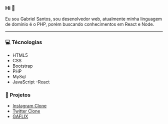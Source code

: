 ### Hi 👋
Eu sou Gabriel Santos, sou desenolvedor web, atualmente minha linguagem de domínio é o PHP, porém buscando conhecimentos em React e Node. 
<hr>

### :computer: Técnologias 
- HTML5
- CSS
- Bootstrap
- PHP
- MySql
- JavaScript
-React

### :pushpin: Projetos
- [Instagram Clone](https://github.com/Gabriel-Santos-de-Menezes/instagram_clone)
- [Twitter Clone](https://github.com/Gabriel-Santos-de-Menezes/tweeter-clone)
- [GAFLIX](https://github.com/Gabriel-Santos-de-Menezes/gaflix)

<!--
**Gabriel-Santos-de-Menezes/Gabriel-Santos-de-Menezes** is a ✨ _special_ ✨ repository because its `README.md` (this file) appears on your GitHub profile.

Here are some ideas to get you started:

- 🔭 I’m currently working on ...
- 🌱 I’m currently learning ...
- 👯 I’m looking to collaborate on ...
- 🤔 I’m looking for help with ...
- 💬 Ask me about ...
- 📫 How to reach me: ...
- 😄 Pronouns: ...
- ⚡ Fun fact: ...
-->

